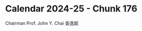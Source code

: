 # Calendar 2024-25 - Chunk 176

<!-- Chunk tokens: 10, Enriched tokens: 11 -->

Chairman
Prof. John Y. Chai 查逸超
